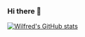 ### Hi there 👋

<!--
**thulithwilfred/thulithwilfred** is a ✨ _special_ ✨ repository because its `README.md` (this file) appears on your GitHub profile.

Here are some ideas to get you started:

- 🔭 I’m currently working on ...
- 🌱 I’m currently learning ...
- 👯 I’m looking to collaborate on ...
- 🤔 I’m looking for help with ...
- 💬 Ask me about ...
- 📫 How to reach me: ...
- 😄 Pronouns: ...
- ⚡ Fun fact: ...
-->



[![Wilfred's GitHub stats](https://github-readme-stats.vercel.app/api?username=thulithwilfred&show_icons=true&theme=tokyonight)](https://github.com/thulithwilfred/github-readme-stats)
<!-- ## Snake on contributions
![snake gif](https://github.com/thulithwilfred/thulithwilfred/blob/output/github-contribution-grid-snake.gif) -->
